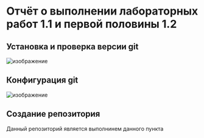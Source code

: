 # Отчёт о выполнении лабораторных работ 1.1 и первой половины 1.2

## Установка и проверка версии git

![изображение](https://github.com/bruuuuuuuuuuuuh/RockPaperScissors/assets/70809490/062f8e8e-7218-4b17-bcdb-bf5e4b25da1c)


## Конфигурация git

![изображение](https://github.com/bruuuuuuuuuuuuh/RockPaperScissors/assets/70809490/256fea65-a4f8-499c-940a-ec8abbd89198)

## Создание репозитория

Данный репозиторий является выполнинем данного пункта
